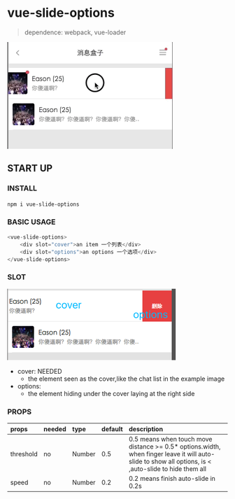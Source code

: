 # vue-slide-options
> dependence: webpack, vue-loader

![](https://raw.githubusercontent.com/vincentmrlau/remote-image-store/master/vue-slide-options.gif)

## START UP
### INSTALL
`npm i vue-slide-options`

### BASIC USAGE

```javaScript
<vue-slide-options>
    <div slot="cover">an item 一个列表</div>
    <div slot="options">an options 一个选项</div>
</vue-slide-options>
```

### SLOT
![](https://raw.githubusercontent.com/vincentmrlau/remote-image-store/master/vue-slide-options-slots.png)
* cover: NEEDED
    * the element seen as the cover,like the chat list in the example image
* options:
    * the element hiding under the cover laying at the right side

### PROPS

|props|needed|type|default|description|
|:---|:---|:---|:---|:---|
|threshold|no|Number|0.5|0.5 means when touch move distance >= 0.5* options.width, when finger leave it will auto-slide to show all options, is < ,auto-slide to hide them all|
|speed|no|Number|0.2|0.2 means finish auto-slide in 0.2s|
